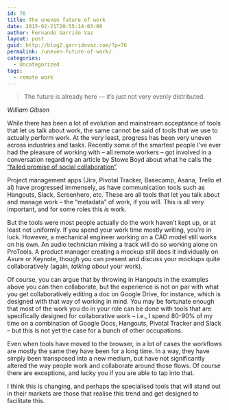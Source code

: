 ```yaml
---
id: 76
title: The uneven future of work
date: 2015-02-21T20:55:14-03:00
author: Fernando Garrido Vaz
layout: post
guid: http://blog2.garridovaz.com/?p=76
permalink: /uneven-future-of-work/
categories:
  - Uncategorized
tags:
  - remote work
---
```

> The future is already here — it&#8217;s just not very evenly distributed. 

_William Gibson_

While there has been a lot of evolution and mainstream acceptance of tools that let us talk about work, the same cannot be said of tools that we use to actually perform work. At the very least, progress has been very uneven across industries and tasks. Recently some of the smartest people I&#8217;ve ever had the pleasure of working with &#8211; all remote workers &#8211; got involved in a conversation regarding an article by Stowe Boyd about what he calls the [&#8220;failed promise of social collaboration&#8221;](http://research.gigaom.com/2015/02/understanding-the-failed-promise-of-social-collaboration/).

Project management apps (Jira, Pivotal Tracker, Basecamp, Asana, Trello et al) have progressed immensely, as have communication tools such as Hangouts, Slack, Screenhero, etc. These are all tools that let you talk about and manage work &#8211; the &#8220;metadata&#8221; of work, if you will. This is all very important, and for some roles this _is_ work.

But the tools were most people actually do the work haven’t kept up, or at least not uniformly. If you spend your work time mostly writing, you&#8217;re in luck. However, a mechanical engineer working on a CAD model still works on his own. An audio technician mixing a track will do so working alone on ProTools. A product manager creating a mockup still does it individually on Axure or Keynote, though you can present and discuss your mockups quite collaboratively (again, _talking about_ your work).

Of course, you can argue that by throwing in Hangouts in the examples above you can then collaborate, but the experience is not on par with what you get collaboratively editing a doc on Google Drive, for instance, which is designed with that way of working in mind. You may be fortunate enough that most of the work you do in your role can be done with tools that are specifically designed for collaborative work &#8211; i.e., I spend 80-90% of my time on a combination of Google Docs, Hangouts, Pivotal Tracker and Slack &#8211; but this is not yet the case for a bunch of other occupations.

Even when tools have moved to the browser, in a lot of cases the workflows are mostly the same they have been for a long time. In a way, they have simply been transposed into a new medium, but have not significantly altered the way people work and collaborate around those flows. Of course there are exceptions, and lucky you if you are able to tap into that.

I think this is changing, and perhaps the specialised tools that will stand out in their markets are those that realise this trend and get designed to facilitate this.